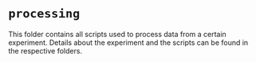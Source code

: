 # `processing`

This folder contains all scripts used to process data from a certain experiment. Details about the experiment and the scripts can be found in the respective folders.